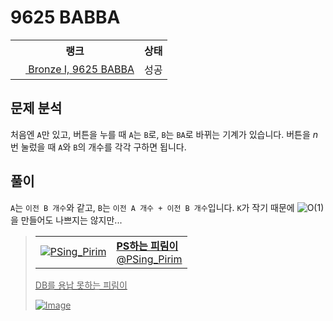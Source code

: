 # 9625 BABBA



<table>
  <tr>
    <th>랭크</th>
    <th>상태</th>
  </tr>
  <tr>
    <td>
      <a href="http://noj.am/9625">
        <img src="https://static.solved.ac/tier_small/5.svg" height="16px"/>
        Bronze I, 9625 BABBA
      </a>
    </td>
    <td>
      성공
    </td>
  </tr>
</table>



## 문제 분석

처음엔 `A`만 있고, 버튼을 누를 때 `A`는 `B`로, `B`는 `BA`로 바뀌는 기계가 있습니다.
버튼을 <i class="variable">n</i>번 눌렀을 때 `A`와 `B`의 개수를 각각 구하면 됩니다.

## 풀이

`A`는 `이전 B 개수`와 같고, `B`는 `이전 A 개수 + 이전 B 개수`입니다.
`K`가 작기 때문에 <img src="https://render.githubusercontent.com/render/math?math=O(1)" alt="O(1)" style="max-width:100%;" >을 만들어도 나쁘지는 않지만...



<a href="https://twitter.com/PSing_Pirim/status/1227449216013946880">

> <table><tr><td><img src="https://pbs.twimg.com/profile_images/1227442623327150080/QYE5fpZ2_normal.png" alt="PSing_Pirim"></td><td><b>PS하는 피림이</b><br>@PSing_Pirim</td></tr></table>
> 
> DB를 용납 못하는 피림이
>
> ![Image](https://pbs.twimg.com/media/EQjGjIdWoAAE5SO?format=png&name=small)

</a>


